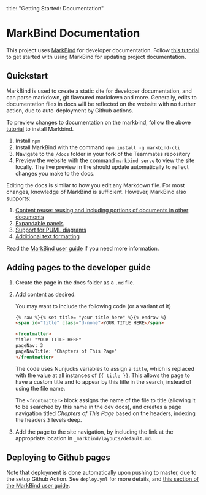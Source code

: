 <frontmatter>
  title: "Getting Started: Documentation"
</frontmatter>

# MarkBind Documentation

This project uses [MarkBind](https://markbind.org/) for developer documentation. Follow [this tutorial](https://markbind.org/userGuide/gettingStarted.html) to get started with using MarkBind for updating project documentation.

## Quickstart

MarkBind is used to create a static site for developer documentation, and can parse markdown, git flavoured markdown and more. Generally, edits to documentation files in docs will be reflected on the website with no further action, due to auto-deployment by Github actions.

To preview changes to documentation on the markbind, follow the above [tutorial](https://markbind.org/userGuide/gettingStarted.html) to install Markbind.

1. Install `npm`
1. Install MarkBind with the command `npm install -g markbind-cli`
1. Navigate to the `/docs` folder in your fork of the Teammates repository
1. Preview the website with the command `markbind serve` to view the site locally. The live preview in the should update automatically to reflect changes you make to the docs.

Editing the docs is similar to how you edit any Markdown file. For most changes, knowledge of MarkBind is sufficient. However, MarkBind also supports:

1. [Content reuse: reusing and including portions of documents in other documents](https://markbind.org/userGuide/reusingContents.html)
1. [Expandable panels](https://markbind.org/userGuide/components/presentation.html#panels)
1. [Support for PUML diagrams](https://markbind.org/userGuide/components/imagesAndDiagrams.html#diagrams)
1. [Additional text formatting](https://markbind.org/userGuide/markBindSyntaxOverview.html)

Read the [MarkBind user guide](https://markbind.org/userGuide/components/imagesAndDiagrams.html#diagrams) if you need more information.

## Adding pages to the developer guide

1. Create the page in the docs folder as a `.md` file.
1. Add content as desired.
    <box type="tip" light>

    You may want to include the following code (or a variant of it)

    ```markdown
    {% raw %}{% set title= "your title here" %}{% endraw %}
    <span id="title" class="d-none">YOUR TITLE HERE</span>

    <frontmatter>
    title: "YOUR TITLE HERE"
    pageNav: 3
    pageNavTitle: "Chapters of This Page"
    </frontmatter>
    ```

    The code uses Nunjucks variables to assign a `title`, which is replaced with the value at all instances of `{{ title }}`. This allows the page to have a custom title and to appear by this title in the search, instead of using the file name.

    The `<frontmatter>` block assigns the name of the file to title (allowing it to be searched by this name in the dev docs), and creates a page navigation titled _Chapters of This Page_ based on the headers, indexing the headers `3` levels deep.

    </box>
1. Add the page to the site navigation, by including the link at the appropriate location in <code>_markbind/layouts/default.md</code>.

## Deploying to Github pages

Note that deployment is done automatically upon pushing to master, due to the setup Github Action. See `deploy.yml` for more details, and [this section of the MarkBind user guide](https://markbind.org/userGuide/deployingTheSite.html).